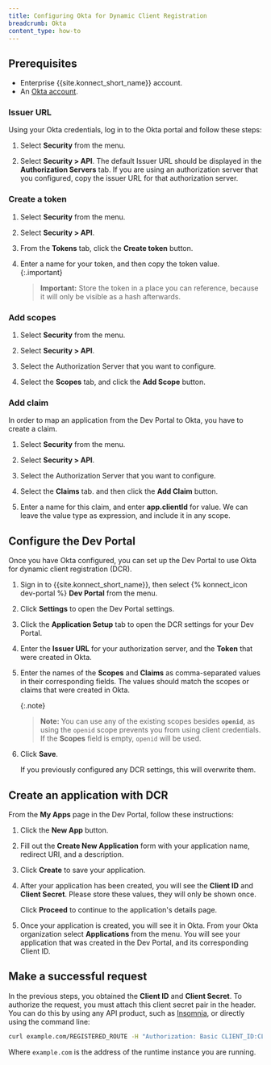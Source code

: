```yaml
---
title: Configuring Okta for Dynamic Client Registration
breadcrumb: Okta
content_type: how-to
---
```



## Prerequisites

* Enterprise {{site.konnect_short_name}} account.
* An [Okta account](http://developer.okta.com).

### Issuer URL

Using your Okta credentials, log in to the Okta portal and follow these steps:

1. Select **Security** from the menu.

2. Select **Security > API**. The default Issuer URL should be displayed in the **Authorization Servers** tab. If you are using an authorization server that you configured, copy the issuer URL for that authorization server.

### Create a token

1. Select **Security** from the menu.

2. Select **Security > API**.

3. From the **Tokens** tab, click the **Create token** button.

5. Enter a name for your token, and then copy the token value.
   {:.important}
   > **Important:** Store the token in a place you can reference, because it will only be visible as a hash afterwards.


### Add scopes

1. Select **Security** from the menu.

2. Select **Security > API**.

3. Select the Authorization Server that you want to configure.

4. Select the **Scopes** tab, and click the **Add Scope** button.

### Add claim

In order to map an application from the Dev Portal to Okta, you have to create a claim.

1. Select **Security** from the menu.

2. Select **Security > API**.

3. Select the Authorization Server that you want to configure.

4. Select the **Claims** tab. and then click the **Add Claim** button.

6. Enter a name for this claim, and enter **app.clientId** for value. We can leave the value type as expression, and include it in any scope.

## Configure the Dev Portal

Once you have Okta configured, you can set up the Dev Portal to use Okta for dynamic client registration (DCR).

1. Sign in to {{site.konnect_short_name}}, then select {% konnect_icon dev-portal %} **Dev Portal** from the menu.

2. Click **Settings** to open the Dev Portal settings.

3. Click the **Application Setup** tab to open the DCR settings for your Dev Portal.

4. Enter the **Issuer URL** for your authorization server, and the **Token** that were created in Okta.

5. Enter the names of the **Scopes** and **Claims** as comma-separated values in their corresponding fields. The values should match the scopes or claims that were created in Okta.

   {:.note}
   > **Note:** You can use any of the existing scopes besides **`openid`**, as using the `openid`
   scope prevents you from using client credentials. If the **Scopes** field is empty, `openid`
   will be used.

6. Click **Save**.

   If you previously configured any DCR settings, this will
   overwrite them.

## Create an application with DCR

From the **My Apps** page in the Dev Portal, follow these instructions:

1. Click the **New App** button.

2. Fill out the **Create New Application** form with your application name, redirect URI, and a description.

3. Click **Create** to save your application.

4. After your application has been created, you will see the **Client ID** and **Client Secret**. 
   Please store these values, they will only be shown once. 
   
   Click **Proceed** to continue to the application's details page.

5. Once your application is created, you will see it in Okta. From your Okta organization select **Applications** from the menu. You will see your application that was created in the Dev Portal, and its corresponding Client ID.

## Make a successful request

In the previous steps, you obtained the **Client ID** and **Client Secret**. To authorize the request, you must attach this client secret pair in the header. You can do this by using any API product, such as [Insomnia](https://insomnia.rest/), or directly using the command line:

```sh
curl example.com/REGISTERED_ROUTE -H "Authorization: Basic CLIENT_ID:CLIENT_SECRET"
```

Where `example.com` is the address of the runtime instance you are running.
